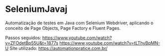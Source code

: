 # SeleniumJavaj
Automatização de testes em Java com Selenium Webdriver, aplicando o conceito de Page Objects, Page Factory e Fluent Pages.

Passos seguidos:
https://www.youtube.com/watch?v=ZFOdetBp55U&t=1877s
https://www.youtube.com/watch?v=tLThyBpMN-U
Site utilizado:
https://automationpratice.com.br/
